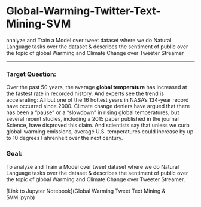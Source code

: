 # Global-Warming-Twitter-Text-Mining-SVM

analyze and Train a Model over tweet dataset where we do Natural Language tasks over the dataset &amp; describes the sentiment of public over the topic of global Warming and Climate Change over Tweeter Streamer

---

### Target Question: 
Over the past 50 years, the average <b>global temperature</b> has increased at the fastest rate in recorded history. And experts see the trend is accelerating: All but one of the 16 hottest years in NASA’s 134-year record have occurred since 2000. 
Climate change deniers have argued that there has been a “pause” or a “slowdown” in rising global temperatures, but several recent studies, including a 2015 paper published in the journal Science, have disproved this claim. And scientists say that unless we curb global-warming emissions, average U.S. temperatures could increase by up to 10 degrees Fahrenheit over the next century. 

### Goal:

To analyze and Train a Model over tweet dataset where we do Natural Language tasks over the dataset & describes the sentiment of public over the topic of global Warming and Climate Change over Tweeter Streamer.

[Link to Jupyter Notebook](Global Warming Tweet Text Mining & SVM.ipynb)
